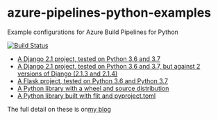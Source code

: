# azure-pipelines-python-examples
Example configurations for Azure Build Pipelines for Python

[![Build Status](https://dev.azure.com/AnthonyShaw/azure-pipelines-python-examples/_apis/build/status/tonybaloney.azure-pipelines-python-examples?branchName=master)](https://dev.azure.com/AnthonyShaw/azure-pipelines-python-examples/_build/latest?definitionId=2?branchName=master)

* [A Django 2.1 project, tested on Python 3.6 and 3.7](django-basic)
* [A Django 2.1 project, tested on Python 3.6 and 3.7, but against 2 versions of Django (2.1.3 and 2.1.4)](django-multi-environment)
* [A Flask project, tested on Python 3.6 and Python 3.7](flask-basic)
* [A Python library with a wheel and source distribution](library-basic)
* [A Python library built with flit and pyproject.toml](library-flit)

The full detail on these is on[my blog](https://medium.com/@anthonypjshaw/azure-pipelines-with-python-by-example-aa65f4070634)
